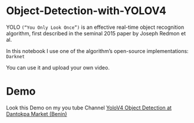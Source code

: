 # Object-Detection-with-YOLOV4

YOLO `(“You Only Look Once”)` is an effective real-time object recognition algorithm, first described in the seminal 2015 paper by Joseph Redmon et al.

In this notebook I use one of the algorithm’s open-source implementations: `Darknet`<br>

You can use it and upload your own video. 

# Demo
Look this Demo on my you tube Channel [YoloV4 Object Detection at Dantokpa Market (Benin)](https://www.youtube.com/watch?v=SHH__FSmh98)


